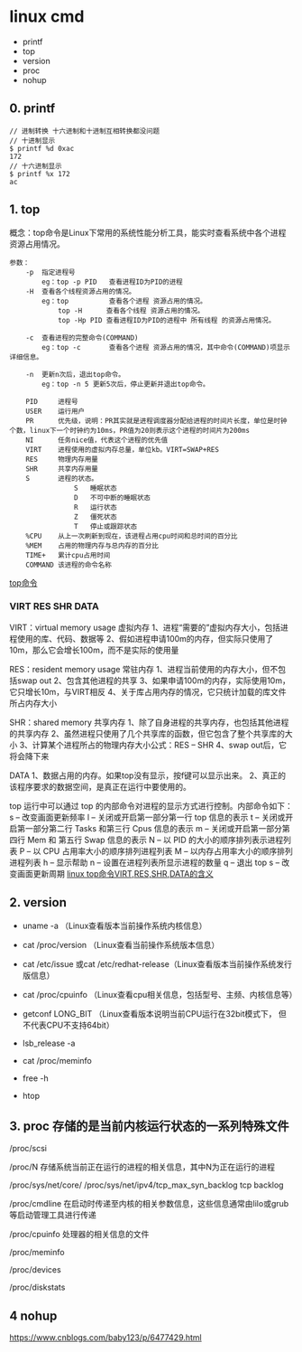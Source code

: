 # linux cmd

* printf
* top
* version
* proc
* nohup

## 0. printf
```
// 进制转换 十六进制和十进制互相转换都没问题
// 十进制显示
$ printf %d 0xac
172
// 十六进制显示
$ printf %x 172
ac 
```

## 1. top
概念：top命令是Linux下常用的系统性能分析工具，能实时查看系统中各个进程资源占用情况。

```
参数：
	-p	指定进程号
		eg：top -p PID	查看进程ID为PID的进程
	-H	查看各个线程资源占用的情况。
		eg：top			查看各个进程 资源占用的情况。
			top	-H 		查看各个线程 资源占用的情况。
			top -Hp	PID	查看进程ID为PID的进程中 所有线程 的资源占用情况。
			
	-c	查看进程的完整命令(COMMAND)
		eg：top -c		查看各个进程 资源占用的情况，其中命令(COMMAND)项显示详细信息。
		
	-n	更新n次后，退出top命令。
		eg：top -n 5	更新5次后，停止更新并退出top命令。
```

```
    PID		进程号
	USER	运行用户
	PR		优先级，说明：PR其实就是进程调度器分配给进程的时间片长度，单位是时钟个数，linux下一个时钟约为10ms，PR值为20则表示这个进程的时间片为200ms
	NI		任务nice值，代表这个进程的优先值
	VIRT	进程使用的虚拟内存总量，单位kb。VIRT=SWAP+RES
	RES		物理内存用量
	SHR		共享内存用量
	S		进程的状态。
				S	睡眠状态
				D	不可中断的睡眠状态
				R	运行状态
				Z	僵死状态
				T	停止或跟踪状态
	%CPU	从上一次刷新到现在，该进程占用cpu时间和总时间的百分比
	%MEM	占用的物理内存与总内存的百分比
	TIME+	累计cpu占用时间
	COMMAND	该进程的命令名称
```
[top命令](https://blog.csdn.net/wodewutai17quiet/article/details/78187567 )

### VIRT RES SHR DATA
VIRT：virtual memory usage 虚拟内存
1、进程“需要的”虚拟内存大小，包括进程使用的库、代码、数据等
2、假如进程申请100m的内存，但实际只使用了10m，那么它会增长100m，而不是实际的使用量

RES：resident memory usage 常驻内存
1、进程当前使用的内存大小，但不包括swap out
2、包含其他进程的共享
3、如果申请100m的内存，实际使用10m，它只增长10m，与VIRT相反
4、关于库占用内存的情况，它只统计加载的库文件所占内存大小

SHR：shared memory 共享内存
1、除了自身进程的共享内存，也包括其他进程的共享内存
2、虽然进程只使用了几个共享库的函数，但它包含了整个共享库的大小
3、计算某个进程所占的物理内存大小公式：RES – SHR
4、swap out后，它将会降下来

DATA
1、数据占用的内存。如果top没有显示，按f键可以显示出来。
2、真正的该程序要求的数据空间，是真正在运行中要使用的。

top 运行中可以通过 top 的内部命令对进程的显示方式进行控制。内部命令如下：
s – 改变画面更新频率
l – 关闭或开启第一部分第一行 top 信息的表示
t – 关闭或开启第一部分第二行 Tasks 和第三行 Cpus 信息的表示
m – 关闭或开启第一部分第四行 Mem 和 第五行 Swap 信息的表示
N – 以 PID 的大小的顺序排列表示进程列表
P – 以 CPU 占用率大小的顺序排列进程列表
M – 以内存占用率大小的顺序排列进程列表
h – 显示帮助
n – 设置在进程列表所显示进程的数量
q – 退出 top
s – 改变画面更新周期
[linux top命令VIRT,RES,SHR,DATA的含义](https://javawind.net/p131)

## 2. version

* uname -a   （Linux查看版本当前操作系统内核信息）
* cat /proc/version （Linux查看当前操作系统版本信息）
* cat /etc/issue  或cat /etc/redhat-release（Linux查看版本当前操作系统发行版信息）
* cat /proc/cpuinfo （Linux查看cpu相关信息，包括型号、主频、内核信息等）
* getconf LONG_BIT  （Linux查看版本说明当前CPU运行在32bit模式下， 但不代表CPU不支持64bit）
* lsb_release -a

* cat /proc/meminfo
* free -h
* htop

## 3. proc 存储的是当前内核运行状态的一系列特殊文件

/proc/scsi

/proc/N 存储系统当前正在运行的进程的相关信息，其中N为正在运行的进程

/proc/sys/net/core/
/proc/sys/net/ipv4/tcp_max_syn_backlog  tcp backlog


/proc/cmdline 在启动时传递至内核的相关参数信息，这些信息通常由lilo或grub等启动管理工具进行传递

/proc/cpuinfo 处理器的相关信息的文件

/proc/meminfo 

/proc/devices 

/proc/diskstats 

## 4 nohup
https://www.cnblogs.com/baby123/p/6477429.html